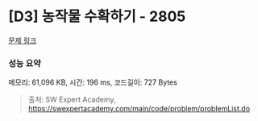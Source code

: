 # [D3] 농작물 수확하기 - 2805 

[문제 링크](https://swexpertacademy.com/main/code/problem/problemDetail.do?contestProbId=AV7GLXqKAWYDFAXB) 

### 성능 요약

메모리: 61,096 KB, 시간: 196 ms, 코드길이: 727 Bytes



> 출처: SW Expert Academy, https://swexpertacademy.com/main/code/problem/problemList.do